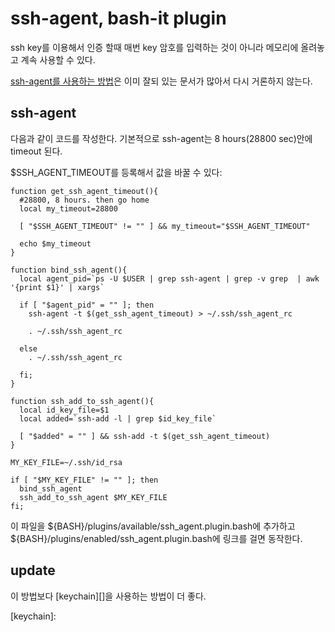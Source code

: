 # ssh-agent, bash-it plugin

ssh key를 이용해서 인증 할때 매번 key 암호를 입력하는 것이 아니라 메모리에 올려놓고 계속 사용할 수 있다.

[ssh-agent를 사용하는 방법](http://wiki.kldp.org/wiki.php/UsingSshAgent)은 이미 잘되 있는 문서가 많아서 다시 거론하지 않는다.

## ssh-agent

다음과 같이 코드를 작성한다. 기본적으로 ssh-agent는 8 hours(28800 sec)안에 timeout 된다.

$SSH_AGENT_TIMEOUT를 등록해서 값을 바꿀 수 있다:

    function get_ssh_agent_timeout(){
      #28800, 8 hours. then go home
      local my_timeout=28800

      [ "$SSH_AGENT_TIMEOUT" != "" ] && my_timeout="$SSH_AGENT_TIMEOUT"

      echo $my_timeout
    }

    function bind_ssh_agent(){
      local agent_pid=`ps -U $USER | grep ssh-agent | grep -v grep  | awk '{print $1}' | xargs`

      if [ "$agent_pid" = "" ]; then
        ssh-agent -t $(get_ssh_agent_timeout) > ~/.ssh/ssh_agent_rc

        . ~/.ssh/ssh_agent_rc

      else
        . ~/.ssh/ssh_agent_rc

      fi;
    }

    function ssh_add_to_ssh_agent(){
      local id_key_file=$1
      local added=`ssh-add -l | grep $id_key_file`

      [ "$added" = "" ] && ssh-add -t $(get_ssh_agent_timeout)
    }

    MY_KEY_FILE=~/.ssh/id_rsa

    if [ "$MY_KEY_FILE" != "" ]; then
      bind_ssh_agent
      ssh_add_to_ssh_agent $MY_KEY_FILE
    fi;

이 파일을 ${BASH}/plugins/available/ssh_agent.plugin.bash에 추가하고 ${BASH}/plugins/enabled/ssh_agent.plugin.bash에 링크를 걸면 동작한다.

## update

이 방법보다 [keychain][]을 사용하는 방법이 더 좋다.

[keychain]:

